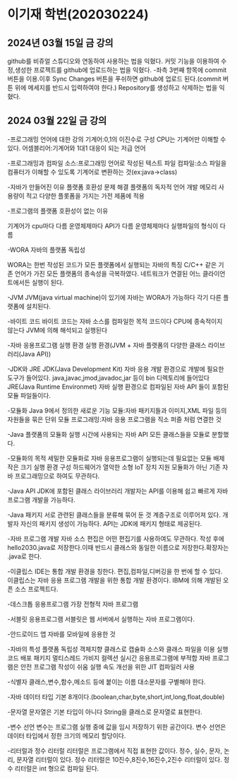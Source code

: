 # 이기재 학번(202030224)

## 2024년 03월 15일 금 강의
github를 비쥬얼 스튜디오와 연동하여 사용하는 법을 익혔다.
커밋 기능을 이용하여 수정,생성한 프로젝트를 github에 업로드하는 법을 익혔다.
-좌측 3번째 항목에 commit 버튼을 이용.이후 Sync Changes 버튼을 푸쉬하면 github에 업로드 된다.(commit 버튼 위에 메세지를 반드시 입력하여야 한다.)
Repository를 생성하고 삭제하는 법을 익혔다.
## 2024 03월 22일 금 강의
-프로그래밍 언어에 대한 강의
기계어:0,1의 이진수로 구성
      CPU는 기계어만 이해할 수 있다.
어셈블리어:기계어와 1대1 대응이 되는 저급 언어

-프로그래밍과 컴파일
소스:프로그래밍 언어로 작성된 텍스트 파일
컴파일:소스 파일을 컴퓨터가 이해할 수 있도록 기계어로 변환하는 것(ex:java->class)

-자바가 만들어진 이유
플랫폼 호환성 문제 해결
플랫폼의 독자적 언어 개발
메모리 사용량이 적고 다양한 플롯폼을 가지는 가전 제품에 적용

-프로그램의 플랫폼 호환성이 없는 이유

기계어가 cpu마다 다름
운영체제마다 API가 다름
운영체제마다 실행파일의  형식이 다름

-WORA 자바의 플랫폼 독립성

WORA는 한번 작성된 코드가 모든 플랫폼에서 실행되는 자바의 특징
C/C++ 같은 기존 언어가 가진 모든 플랫폼의 종속성을 극복하였다.
네트워크가 연결된 어느 클라이언트에서든 실행이 된다.

-JVM
JVM(java virtual machine)이 있기에 자바는 WORA가 가능하다
각기 다른 플랫폼에 설치된다.

-바이트 코드
바이트 코드는 자바 소스를 컴파일한 목적 코드이다
CPU에 종속적이지 않는다
JVM에 의해 해석되고 실행된다

-자바 응용프로그램 실행 환경
실행 환경(JVM + 자바 플랫폼의 다양한 클래스 라이브러리(Java API))

-JDK와 JRE
JDK(Java Development Kit)
자바 응용 개발 환경으로 개발에 필요한 도구가 들어있다.
java,javac,jmod,javadoc,jar 등이 bin 디렉토리에 들어있다
JRE(Java Runtime Environmet)
자바 실행 환경으로 컴파일된 자바 API 들이 포함된 모듈 파일들이다.

-모듈화
Java 9에서 정의한 새로운 기능
모듈:자바 패키지들과 이미지,XML 파일 등의 자원들을 묶은 단위
모듈 프로그래밍:자바 응용 프로그램을 직소 퍼즐 처럼 연결한 것

-Java 플랫폼의 모듈화
실행 시간에 사용되는 자바 API 모든 클래스들을 모듈로 분할했다.

-모듈화의 목적
세밀한 모듈화로 자바 응용프로그램이 실행되는데 필요없는 모듈 배제
작은 크기 실행 환경 구성
하드웨어가 열악한 소형 IoT 장치 지원
모듈화가 아닌 기존 자바 프로그래밍으로 하여도 무관하다.

-Java API
JDK에 포함된 클래스 라이브러리
개발자는 API를 이용해 쉽고 빠르게 자바 프로그램 개발을 가능하다.

-Java 패키지
서로 관련된 클래스들을 분류해 묶어 둔 것
계층구조로 이루어져 있다.
개발자 자신의 패키지 생성이 가능하다.
API는 JDK에 패키지 형태로 제공된다.

-자바 프로그램 개발
자바 소스 편집은 어떤 편집기를 사용하여도 무관하다.
작성 후에 hello2030.java로 저장한다.이때 반드시 클래스와 동일한 이름으로 저장한다.확장자는 .java로 한다.

-이클립스
IDE는 통합 개발 환경을 칭한다.
편집,컴파일,디버깅을 한 번에 할 수 있다.
이클립스는 자바 응용 프로그램 개발을 위한 통합 개발 환경이다.
IBM에 의해 개발된 오픈 소스 프로젝트다.

-데스크톱 응용프로그램
가장 전형적 자바 프로그램

-서블릿 응용프로그램
서블릿은 웹 서버에서 실행하는 자바 프로그램이다.

-안드로이드 앱
자바를 모바일에 응용한 것

-자바의 특성
플랫폼 독립성
객체지향
클래스로 캡슐화
소스와 클래스 파일을 이용
실행 코드 배포
패키지
멀티스레드
가비지 컬렉션
실시간 응용프로그램에 부적합
자바 프로그램은 안전
프로그램 작성이 쉬움
실행 속도 개선을 위한 JIT 컴파일러 사용

-식별자
클래스,변수,함수,메소드 등에 붙이는 이름
대소문자를 구별해야 한다.

-자바 데이터 타입
기본 8개이다.(boolean,char,byte,short,int,long,float,double)

-문자열
문자열은 기본 타입이 아니다
String을 클래스로 문자열로 표현한다.

-변수 선언
변수는 프로그램 실행 중에 값을 임시 저장하기 위한 공간이다.
변수 선언은 데이터 타입에서 정한 크기의 메모리 할당이다.

-리터럴과 정수 리터럴
리터럴은 프로그램에서 직접 표현한 값이다.
정수, 실수, 문자, 논리, 문자열 리터럴이 있다.
정수 리터럴은 10진수,8진수,16진수,2진수 리터럴이 있다.
정수 리터럴은 int 형으로  컴파일 된다.